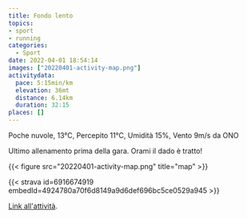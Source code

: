 ```yaml
---
title: Fondo lento
topics:
- sport
- running
categories: 
  - Sport
date: 2022-04-01 18:54:14
images: ["20220401-activity-map.png"]
activitydata:
  pace: 5:15min/km
  elevation: 36mt
  distance: 6.14km
  duration: 32:15
places: []
---
```


Poche nuvole, 13°C, Percepito 11°C, Umidità 15%, Vento 9m/s da ONO

<!--more-->

Ultimo allenamento prima della gara. Orami il dado è tratto!

{{<  figure src="20220401-activity-map.png" title="map" >}}

{{< strava id=6916674919 embedId=4924780a70f6d8149a9d6def696bc5ce0529a945 >}}

[Link all'attività](https://strava.com/activities/6916674919).
